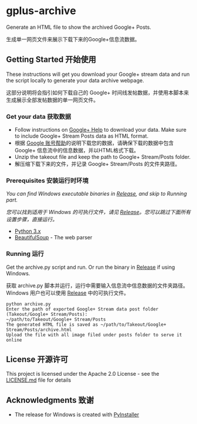 # gplus-archive
Generate an HTML file to show the archived Google+ Posts.

生成单一网页文件来展示下载下来的Google+信息流数据。

## Getting Started 开始使用

These instructions will get you download your Google+ stream data and run the script locally to generate your data archive webpage.

这部分说明将会指引如何下载自己的 Google+ 时间线发帖数据，并使用本脚本来生成展示全部发帖数据的单一网页文件。

### Get your data 获取数据
+ Follow instructions on [Google+ Help](https://support.google.com/plus/answer/1045788) to download your data. Make sure to include Google+ Stream Posts data as HTML format.
+ 根据 [Google 账号帮助](https://support.google.com/accounts/answer/3024190?hl=zh-Hans)的说明下载您的数据，请确保下载的数据中包含 Google+ 信息流中的信息数据，并以HTML格式下载。
+ Unzip the takeout file and keep the path to Google+ Stream/Posts folder.
+ 解压缩下载下来的文件，并记录 Google+ Stream/Posts 的文件夹路径。

### Prerequisites 安装运行时环境

_You can find Windows executable binaries in [Release](https://github.com/cyblocker/gplus-archive/releases/latest), and skip to Running part._

_您可以找到适用于 Windows 的可执行文件，请见 [Release](https://github.com/cyblocker/gplus-archive/releases/latest)。您可以跳过下面所有设置步骤，直接运行。_

- [Python 3.x](https://www.python.org/) 
- [BeautifulSoup](https://www.crummy.com/software/BeautifulSoup/) - The web parser

### Running 运行

Get the archive.py script and run. Or run the binary in [Release](https://github.com/cyblocker/gplus-archive/releases/latest) if using Windows.

获取 archive.py 脚本并运行，运行中需要输入信息流中信息数据的文件夹路径。Windows 用户也可以使用 [Release](https://github.com/cyblocker/gplus-archive/releases/latest) 中的可执行文件。
```
python archive.py
Enter the path of exported Google+ Stream data post folder (Takeout/Google+ Stream/Posts):
~/path/to/Takeout/Google+ Stream/Posts
The generated HTML file is saved as ~/path/to/Takeout/Google+ Stream/Posts/archive.html
Upload the file with all image filed under posts folder to serve it online
```

## License 开源许可

This project is licensed under the Apache 2.0 License - see the [LICENSE.md](LICENSE.md) file for details

## Acknowledgments 致谢

* The release for Windows is created with [PyInstaller](http://www.pyinstaller.org)
